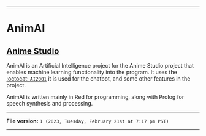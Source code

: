 
***

# AnimAI

## [Anime Studio](https://github.com/seanpm2001/Anime_Studio/)

AnimAI is an Artificial Intelligence project for the Anime Studio project that enables machine learning functionality into the program. It uses the [:octocat: `AI2001`](https://github.com/seanpm2001/AI2001/) it is used for the chatbot, and some other features in the project.

AnimAI is written mainly in Red for programming, along with Prolog for speech synthesis and processing.

***

**File version:** `1 (2023, Tuesday, February 21st at 7:17 pm PST)`

***

